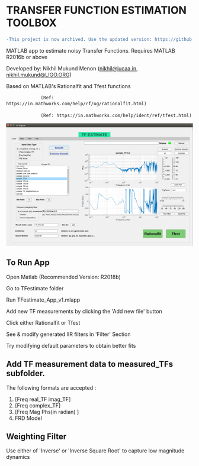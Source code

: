 # TRANSFER FUNCTION ESTIMATION TOOLBOX

```diff 
-This project is now archived. Use the updated version: https://github.com/Nikhil-Mukund/RIFF
```

MATLAB app to estimate noisy Transfer Functions. Requires MATLAB R2016b or above

Developed by: Nikhil Mukund Menon 
                        (nikhil@iucaa.in, nikhil.mukund@LIGO.ORG)

Based on MATLAB's Rationalfit and Tfest functions

                 (Ref: https://in.mathworks.com/help/rf/ug/rationalfit.html)

                 (Ref: https://in.mathworks.com/help/ident/ref/tfest.html)


![Alt text](TFestimate_App.png?raw=true "TFestimate App Screenshot")


## To Run App
Open Matlab (Recommended Version: R2018b)

Go to TFestimate folder
 
Run TFestimate_App_v1.mlapp

Add new TF measurements by clicking the 'Add new file' button

Click either Rationalfit or Tfest 

See & modify generated IIR filters in 'Filter' Section 

Try modifying default parameters to obtain better fits  

## Add TF measurement data to measured_TFs subfolder.
The following formats are accepted : 
   1. [Freq real_TF imag_TF]
   2. [Freq complex_TF]
   3. [Freq Mag Phs(in radian) ]
   4. FRD Model


## Weighting Filter

Use either of 'Inverse' or 'Inverse Square Root'  to capture low magnitude dynamics




